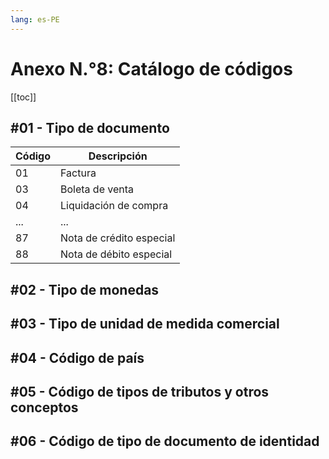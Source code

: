 ```yaml
---
lang: es-PE
---
```


# Anexo N.°8: Catálogo de códigos

[[toc]]

## #01 - Tipo de documento

<download-links></download-links>

|Código|Descripción             |
|------|------------------------|
|01    |Factura                 |
|03    |Boleta de venta         |
|04    |Liquidación de compra   |
|...   | ...                    |
|87	   |Nota de crédito especial|
|88	   |Nota de débito especial |


## #02 - Tipo de monedas


## #03 - Tipo de unidad de medida comercial
## #04 - Código de país
## #05 - Código de tipos de tributos y otros conceptos
## #06 - Código de tipo de documento de identidad
